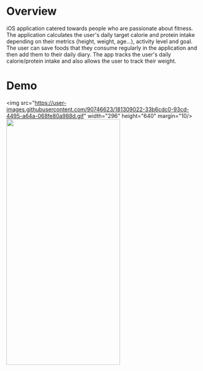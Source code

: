 # Overview
iOS application catered towards people who are passionate about fitness. The application calculates the user's daily target calorie and protein intake depending on their metrics (height, weight, age...), activity level and goal. The user can save foods that they consume regularly in the application and then add them to their daily diary. The app tracks the user's daily calorie/protein intake and also allows the user to track their weight. 

# Demo

<img src="https://user-images.githubusercontent.com/90746623/181309022-33b6cdc0-93cd-4495-a64a-068fe80a988d.gif" width="296" height="640" margin="10/>      <img src="https://user-images.githubusercontent.com/90746623/182955646-35ae1839-ca1e-4170-81c8-27954fe8c835.PNG" width="296" height="640"/>


